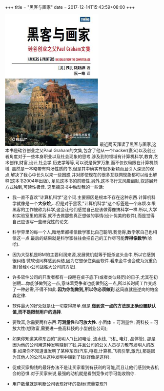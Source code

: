 +++
title = "黑客与画家"
date = 2017-12-14T15:43:59+08:00
+++

![](https://raw.githubusercontent.com/chenyuanying/mysite/master/content/img/Hacker_and_painter.jpg)
最近两天拜读了黑客与画家,这本书是硅谷创业之父Paul Graham的文集,包含了他从一个hacker(褒义)以及创业者角度对于一些本身职业以及社会现象的思考,涉及到的领域有计算机科学,教育,艺术创作,财富,设计,社会学,历史学等等,可以说是保罗万象,而不仅仅局限在计算机领域. 虽然是一本略带有鸡汤性质的书,但是其中确实有很多新颖而且引人深思的观点,解决了我心中长久以来一些困惑,并对即使现在的很多互联网现象都可以给出解释(这本书2004年出版), 足见这本书的前瞻性.另外,这本书行文风趣幽默,叙述展开方式独到,可读性极佳. 这里摘录书中触动我的一些话:

- 我一直不喜欢"计算机科学"这个词.主要原因是根本不存在这种东西.计算机科学就像是一个**大杂烩**,...但是对于黑客,"计算机科学"这个标签是一个麻烦.如果黑客的工作被称为科学,这会让他们感觉自己应该做得像搞科学一样.所以,大学和实验室里的黑客,就不去做那些真正想做的事情(设计优美的软件),而是觉得自己应该写一些研究性的论文.

- 科学界里的每一个人,暗地里都相信数学家比自己聪明.我觉得,数学家自己也相信这一点.最后的结果就是科学家往往会把自己的工作尽可能**弄得像数学**(哈哈).

- 因为大型机是IBM的主要利润来源,发展微机就等于扼杀这头金牛,所以它感到很纠结.微软也同样感到纠结,因为它想保住桌面软件.看来金牛也会成为沉重负担(曾经小公司战胜大公司的方法).

- 许多软件公司的开发者都有一段睡在桌子底下(或者类似经历)的日子,尤其在初创期....你能够做到这一点,意味着竞争者也能做到这一点,所以长时间工作变成了一种必需,不得不如此.**因为你能做到,所以你必须做到**.这简直就是逆向的帕金森定律.

- 软件最大的好处就是让一切变得简单.但是,**做到这一点的方法是正确设置默认值,而不是限制用户的选择**.

- 要致富,你需要两样东西:**可测量性**和**可放大性**. 小团体 = 可测量性; 高科技 = 可放大性(想致富,需要进一些高科技的小型创业公司);

- 如果你知道某种东西的"发明人"(比如电话, 流水线, 飞机, 电灯, 晶体管), 那是因为他的公司用这种发明赚到了钱,并且公司的公关人员尽力散布发明人的故事.如果你不知道谁发明了某种东西(汽车,电视,计算机,飞机引擎,激光),那是因为其他人的公司从这种发明中赚到了钱(好像是这样).

- 促成买家掏钱的最好办法不是让买家看到有获利的可能,而且让他们感到失去机会的恐惧.对于买家来说,最强的动机就是看到竞争对手可能收购你.

- 用户数量就是判断公司表现好坏的指标(流量变现?) 
